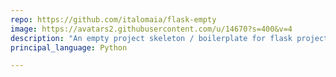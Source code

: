```yaml
---
repo: https://github.com/italomaia/flask-empty
image: https://avatars2.githubusercontent.com/u/14670?s=400&v=4
description: "An empty project skeleton / boilerplate for flask projects. Powered by CookieCutter. "
principal_language: Python

---
```

